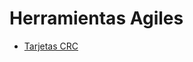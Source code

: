 # **Herramientas Agiles**

- [Tarjetas CRC](https://docs.google.com/spreadsheets/d/1JVdzJp67Q0FRkDFRQVYZNGp1Ny7YxxYbyv4ol4n4v7Y/edit?gid=0#gid=0)
